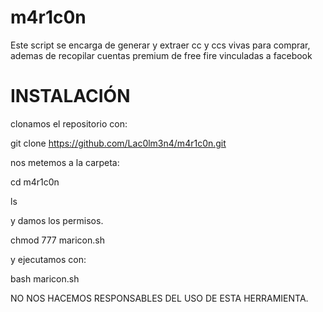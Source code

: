 # m4r1c0n

 Este script se encarga de generar y extraer cc y ccs 
vivas para comprar, ademas de recopilar cuentas premium de free fire vinculadas a facebook

# INSTALACIÓN

clonamos el repositorio con:

git clone https://github.com/Lac0lm3n4/m4r1c0n.git

nos metemos a la carpeta:

cd m4r1c0n

ls

y damos los permisos.

chmod 777 maricon.sh

y ejecutamos con:

bash maricon.sh

NO NOS HACEMOS RESPONSABLES DEL USO DE ESTA HERRAMIENTA.
